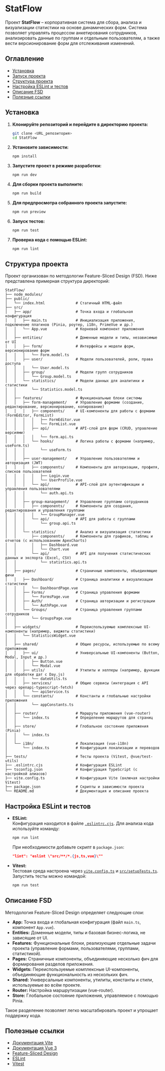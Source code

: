 # StatFlow

Проект **StatFlow** – корпоративная система для сбора, анализа и визуализации статистики на основе динамических форм. Система позволяет управлять процессом анкетирования сотрудников, анализировать данные по группам и отдельным пользователям, а также вести версионирование форм для отслеживания изменений.

## Оглавление

- [Установка](#установка)
- [Запуск проекта](#запуск-проекта)
- [Структура проекта](#структура-проекта)
- [Настройка ESLint и тестов](#настройка-eslint-и-тестов)
- [Описание FSD](#описание-fsd)
- [Полезные ссылки](#полезные-ссылки)

## Установка

1. **Клонируйте репозиторий и перейдите в директорию проекта:**

   ```bash
   git clone <URL_репозитория>
   cd StatFlow
   ```

2. **Установите зависимости:**

   ```bash
   npm install
   ```

3. **Запустите проект в режиме разработки:**

   ```bash
   npm run dev
   ```

4. **Для сборки проекта выполните:**

   ```bash
   npm run build
   ```

5. **Для предпросмотра собранного проекта запустите:**

   ```bash
   npm run preview
   ```

6. **Запуск тестов:**

   ```bash
   npm run test
   ```

7. **Проверка кода с помощью ESLint:**

   ```bash
   npm run lint
   ```

## Структура проекта

Проект организован по методологии Feature-Sliced Design (FSD). Ниже представлена примерная структура директорий:

```plaintext
StatFlow/
├── node_modules/
├── public/
│   └── index.html              # Статичный HTML-файл
├── src/
│   ├── app/                    # Точка входа и глобальная конфигурация
│   │   ├── main.ts             # Инициализация приложения, подключение плагинов (Pinia, роутер, i18n, PrimeVue и др.)
│   │   └── App.vue             # Корневой компонент приложения
│   │
│   ├── entities/               # Доменные модели и типы, независимые от UI
│   │   ├── form/               # Интерфейсы и модели форм, версионирование форм
│   │   │   └── Form.model.ts
│   │   ├── user/               # Модели пользователей, роли, права доступа
│   │   │   └── User.model.ts
│   │   ├── group/              # Модели групп сотрудников
│   │   │   └── Group.model.ts
│   │   └── statistics/         # Модели данных для аналитики и статистики
│   │       └── Statistics.model.ts
│   │
│   ├── features/               # Функциональные блоки системы
│   │   ├── form-management/    # Управление формами (создание, редактирование, версионирование, копирование)
│   │   │   ├── components/     # UI-компоненты для работы с формами (FormEditor, FormList)
│   │   │   │   ├── FormEditor.vue
│   │   │   │   └── FormList.vue
│   │   │   ├── api/            # API-слой для форм (CRUD, управление версиями)
│   │   │   │   └── form.api.ts
│   │   │   └── hooks/          # Логика работы с формами (например, useForm.ts)
│   │   │       └── useForm.ts
│   │   │
│   │   ├── user-management/    # Управление пользователями и авторизация (JWT)
│   │   │   ├── components/     # Компоненты для авторизации, профиля, списков пользователей
│   │   │   │   ├── Login.vue
│   │   │   │   └── UserProfile.vue
│   │   │   └── api/            # API-слой для аутентификации и управления пользователями
│   │   │       └── auth.api.ts
│   │   │
│   │   ├── group-management/   # Управление группами сотрудников
│   │   │   ├── components/     # Компоненты для создания, редактирования и управления группами
│   │   │   │   └── GroupManager.vue
│   │   │   └── api/            # API для работы с группами
│   │   │       └── group.api.ts
│   │   │
│   │   └── statistics/         # Анализ и визуализация статистики
│   │       ├── components/     # Компоненты для графиков, таблиц и отчетов (с использованием ApexCharts)
│   │       │   ├── Dashboard.vue
│   │       │   └── Chart.vue
│   │       └── api/            # API для получения статистических данных и экспорта (Excel, CSV)
│   │           └── statistics.api.ts
│   │
│   ├── pages/                  # Страничные компоненты, объединяющие фичи
│   │   ├── Dashboard/          # Страница аналитики и визуализации статистики
│   │   │   └── DashboardPage.vue
│   │   ├── Forms/              # Страница управления формами
│   │   │   └── FormsPage.vue
│   │   ├── Auth/               # Страница авторизации и регистрации
│   │   │   └── AuthPage.vue
│   │   └── Groups/             # Страница управления группами сотрудников
│   │       └── GroupsPage.vue
│   │
│   ├── widgets/                # Переиспользуемые комплексные UI-компоненты (например, виджеты статистики)
│   │   └── StatisticsWidget.vue
│   │
│   ├── shared/                 # Общие ресурсы, используемые по всему приложению
│   │   ├── ui/                 # Универсальные UI-компоненты (Button, Modal, Input и др.)
│   │   │   ├── Button.vue
│   │   │   └── Modal.vue
│   │   ├── utils/              # Утилиты и хелперы (например, функции для обработки дат с Day.js)
│   │   │   └── dateUtils.ts
│   │   ├── services/           # Общие сервисы (интеграция с API через openapi-typescript-fetch)
│   │   │   └── apiService.ts
│   │   └── constants/          # Константы и глобальные настройки приложения
│   │       └── appConstants.ts
│   │
│   ├── router/                 # Маршруты приложения (vue-router)
│   │   └── index.ts            # Определение маршрутов для страниц
│   │
│   ├── store/                  # Глобальное состояние приложения (Pinia)
│   │   └── index.ts
│   │
│   └── i18n/                   # Локализация (vue-i18n)
│       └── index.ts            # Конфигурация локализации и переводов
│
├── tests/                      # Тесты проекта (Vitest, @vue/test-utils)
├── .eslintrc.cjs               # Конфигурация ESLint
├── tsconfig.json               # Конфигурация TypeScript (с настройкой алиасов)
├── vite.config.ts              # Конфигурация Vite (включая настройки Vitest)
├── package.json                # Скрипты и зависимости проекта
└── README.md                   # Документация и описание проекта
```

## Настройка ESLint и тестов

- **ESLint:**  
  Конфигурация находится в файле [`.eslintrc.cjs`](./.eslintrc.cjs). Для анализа кода используйте команду:
  ```bash
  npm run lint
  ```
  При необходимости добавьте скрипт в `package.json`:
  ```json
  "lint": "eslint \"src/**/*.{js,ts,vue}\""
  ```

- **Vitest:**  
  Тестовая среда настроена через [`vite.config.ts`](./vite.config.ts) и [`src/setupTests.ts`](./src/setupTests.ts). Запустить тесты можно командой:
  ```bash
  npm run test
  ```

## Описание FSD

Методология Feature-Sliced Design определяет следующие слои:

- **App:** Точка входа и глобальная конфигурация (файл `main.ts`, компонент `App.vue`).
- **Entities:** Доменные модели, типы и базовая бизнес-логика, не зависящие от UI.
- **Features:** Функциональные блоки, реализующие отдельные задачи проекта (управление формами, пользователями, группами, статистикой).
- **Pages:** Страничные компоненты, объединяющие несколько фич для формирования разделов приложения.
- **Widgets:** Переиспользуемые комплексные UI-компоненты, объединяющие функциональность из нескольких фич.
- **Shared:** Универсальные компоненты, утилиты, константы и стили, используемые во всём проекте.
- **Router:** Настройка маршрутизации (vue-router).
- **Store:** Глобальное состояние приложения, управляемое с помощью Pinia.

Такое разделение позволяет легко масштабировать проект и упрощает поддержку кода.

## Полезные ссылки

- [Документация Vite](https://vitejs.dev)
- [Документация Vue 3](https://v3.vuejs.org)
- [Feature-Sliced Design](https://feature-sliced.design/ru/)
- [ESLint](https://eslint.org)
- [Vitest](https://vitest.dev)